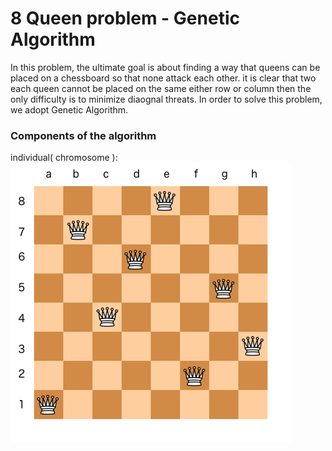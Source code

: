 # 8 Queen problem - Genetic Algorithm
In this problem, the ultimate goal is about finding a way that queens can be placed on a chessboard so that none attack each other. it is clear that two each queen cannot be placed on the same either row or column then the only difficulty is to minimize diaognal threats. In order to solve this problem, we adopt Genetic Algorithm.

### Components of the algorithm
individual( chromosome ):
![alt text](https://github.com/ParsProgrammer/8queen-EA/blob/master/picture1.png?raw=true)



